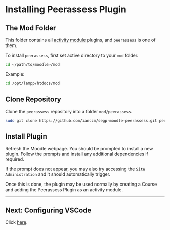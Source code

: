 # Installing Peerassess Plugin

## The Mod Folder

This folder contains all [activity module](https://docs.moodle.org/dev/Activity_modules) plugins, and `peerassess` is one of them.

To install `peerassess`, first set active directory to your `mod` folder.

```bash
cd </path/to/moodle>/mod
```

Example:

```bash
cd /opt/lampp/htdocs/mod
```

## Clone Repository

Clone the `peerassess` repository into a folder `mod/peerassess`.

```bash
sudo git clone https://github.com/ianczm/segp-moodle-peerassess.git peerassess
```

## Install Plugin

Refresh the Moodle webpage. You should be prompted to install a new plugin. Follow the prompts and install any additional dependencies if required.

If the prompt does not appear, you may also try accessing the `Site Administration` and it should automatically trigger.

Once this is done, the plugin may be used normally by creating a Course and adding the Peerassess Plugin as an activity module.

---

## Next: Configuring VSCode

Click [here](/docs/vscode.md).
